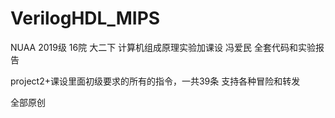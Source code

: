 # VerilogHDL_MIPS

NUAA 2019级 16院 大二下 计算机组成原理实验加课设 冯爱民 全套代码和实验报告

project2+课设里面初级要求的所有的指令，一共39条 支持各种冒险和转发

全部原创

